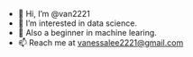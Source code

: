- 👋 Hi, I’m @van2221
- 👀 I’m interested in data science. 
- 👀 Also a beginner in machine learing.
- 📫 Reach me at vanessalee2221@gmail.com

<!---
van2221/van2221 is a ✨ special ✨ repository because its `README.md` (this file) appears on your GitHub profile.
You can click the Preview link to take a look at your changes.
--->
